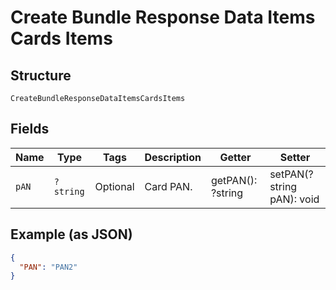 
# Create Bundle Response Data Items Cards Items

## Structure

`CreateBundleResponseDataItemsCardsItems`

## Fields

| Name | Type | Tags | Description | Getter | Setter |
|  --- | --- | --- | --- | --- | --- |
| `pAN` | `?string` | Optional | Card PAN. | getPAN(): ?string | setPAN(?string pAN): void |

## Example (as JSON)

```json
{
  "PAN": "PAN2"
}
```

